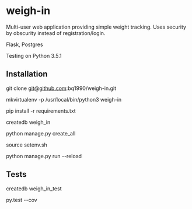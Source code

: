 # weigh-in

Multi-user web application providing simple weight tracking. Uses security by
obscurity instead of registration/login.

Flask, Postgres

Testing on Python 3.5.1

## Installation

git clone git@github.com:bq1990/weigh-in.git

mkvirtualenv -p /usr/local/bin/python3 weigh-in

pip install -r requirements.txt

createdb weigh_in

python manage.py create_all

source setenv.sh

python manage.py run --reload

## Tests

createdb weigh_in_test

py.test --cov


